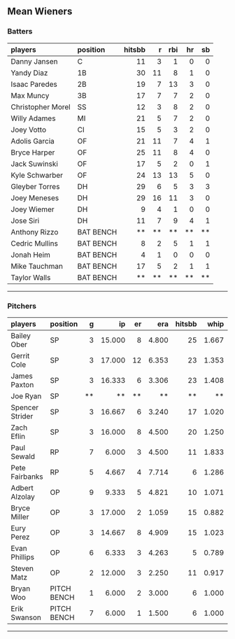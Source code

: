 ## Mean Wieners

### Batters

 
|players           |position  | hitsbb|  r| rbi| hr| sb| 
|:-----------------|:---------|------:|--:|---:|--:|--:| 
|Danny Jansen      |C         |     11|  3|   1|  0|  0| 
|Yandy Diaz        |1B        |     30| 11|   8|  1|  0| 
|Isaac Paredes     |2B        |     19|  7|  13|  3|  0| 
|Max Muncy         |3B        |     17|  7|   7|  2|  0| 
|Christopher Morel |SS        |     12|  3|   8|  2|  0| 
|Willy Adames      |MI        |     21|  5|   7|  2|  0| 
|Joey Votto        |CI        |     15|  5|   3|  2|  0| 
|Adolis Garcia     |OF        |     21| 11|   7|  4|  1| 
|Bryce Harper      |OF        |     25| 11|   8|  4|  0| 
|Jack Suwinski     |OF        |     17|  5|   2|  0|  1| 
|Kyle Schwarber    |OF        |     24| 13|  13|  5|  0| 
|Gleyber Torres    |DH        |     29|  6|   5|  3|  3| 
|Joey Meneses      |DH        |     29| 16|  11|  3|  0| 
|Joey Wiemer       |DH        |      9|  4|   1|  0|  0| 
|Jose Siri         |DH        |     11|  7|   9|  4|  1| 
|Anthony Rizzo     |BAT BENCH |     **| **|  **| **| **| 
|Cedric Mullins    |BAT BENCH |      8|  2|   5|  1|  1| 
|Jonah Heim        |BAT BENCH |      4|  1|   0|  0|  0| 
|Mike Tauchman     |BAT BENCH |     17|  5|   2|  1|  1| 
|Taylor Walls      |BAT BENCH |     **| **|  **| **| **| 


* * *

### Pitchers

 
|players         |position    |  g|     ip| er|   era| hitsbb|  whip| so|  w| sv| 
|:---------------|:-----------|--:|------:|--:|-----:|------:|-----:|--:|--:|--:| 
|Bailey Ober     |SP          |  3| 15.000|  8| 4.800|     25| 1.667| 18|  0|  0| 
|Gerrit Cole     |SP          |  3| 17.000| 12| 6.353|     23| 1.353| 13|  0|  0| 
|James Paxton    |SP          |  3| 16.333|  6| 3.306|     23| 1.408| 13|  1|  0| 
|Joe Ryan        |SP          | **|     **| **|    **|     **|    **| **| **| **| 
|Spencer Strider |SP          |  3| 16.667|  6| 3.240|     17| 1.020| 19|  2|  0| 
|Zach Eflin      |SP          |  3| 16.000|  8| 4.500|     20| 1.250| 15|  1|  0| 
|Paul Sewald     |RP          |  7|  6.000|  3| 4.500|     11| 1.833|  8|  0|  5| 
|Pete Fairbanks  |RP          |  5|  4.667|  4| 7.714|      6| 1.286|  6|  1|  1| 
|Adbert Alzolay  |OP          |  9|  9.333|  5| 4.821|     10| 1.071|  7|  0|  6| 
|Bryce Miller    |OP          |  3| 17.000|  2| 1.059|     15| 0.882| 14|  1|  0| 
|Eury Perez      |OP          |  3| 14.667|  8| 4.909|     15| 1.023| 22|  0|  0| 
|Evan Phillips   |OP          |  6|  6.333|  3| 4.263|      5| 0.789|  5|  0|  6| 
|Steven Matz     |OP          |  2| 12.000|  3| 2.250|     11| 0.917| 11|  2|  0| 
|Bryan Woo       |PITCH BENCH |  1|  6.000|  2| 3.000|      6| 1.000|  6|  0|  0| 
|Erik Swanson    |PITCH BENCH |  7|  6.000|  1| 1.500|      6| 1.000|  7|  1|  1| 


* * *


